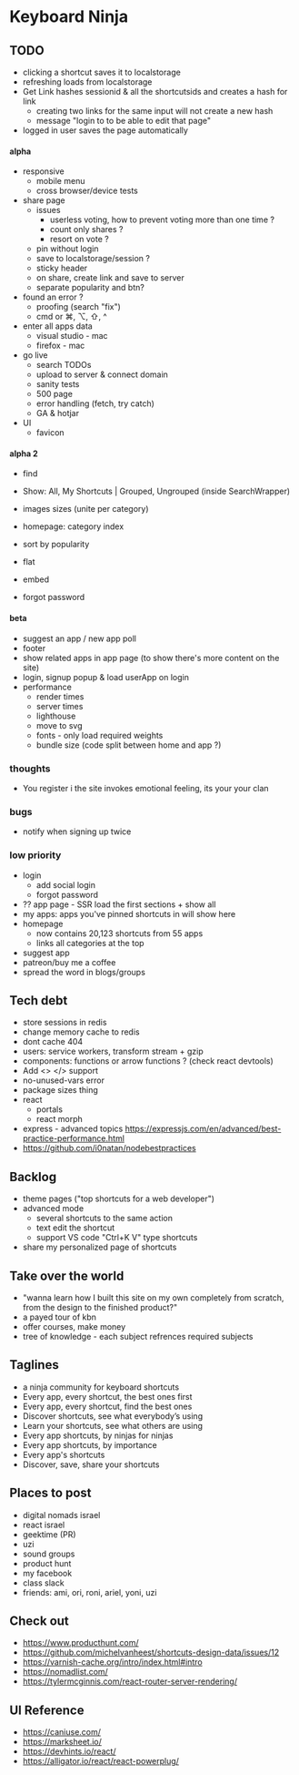 # Keyboard Ninja

## TODO

- clicking a shortcut saves it to localstorage
- refreshing loads from localstorage
- Get Link hashes sessionid & all the shortcutsids and creates a hash for link
  - creating two links for the same input will not create a new hash
  - message "login to to be able to edit that page"
- logged in user saves the page automatically

#### alpha

- responsive
  - mobile menu
  - cross browser/device tests
- share page
  - issues
    - userless voting, how to prevent voting more than one time ?
    - count only shares ?
    - resort on vote ?
  - pin without login
  - save to localstorage/session ?
  - sticky header
  - on share, create link and save to server
  - separate popularity and btn?
- found an error ?
  - proofing (search "fix")
  - cmd or ⌘, ⌥, ⇧, ^
- enter all apps data
  - visual studio - mac
  - firefox - mac
- go live
  - search TODOs
  - upload to server & connect domain
  - sanity tests
  - 500 page
  - error handling (fetch, try catch)
  - GA & hotjar
- UI
  - favicon  

#### alpha 2

- find
- Show: All, My Shortcuts | Grouped, Ungrouped (inside SearchWrapper)
- images sizes (unite per category)
- homepage: category index
- sort by popularity
- flat 
- embed

- forgot password

#### beta

- suggest an app / new app poll
- footer
- show related apps in app page (to show there's more content on the site)
- login, signup popup & load userApp on login
- performance
  - render times
  - server times
  - lighthouse
  - move to svg
  - fonts - only load required weights
  - bundle size (code split between home and app ?)

### thoughts

- You register i the site invokes emotional feeling, its your your clan

### bugs

- notify when signing up twice

### low priority

- login
  - add social login
  - forgot password
- ?? app page - SSR load the first sections + show all
- my apps: apps you've pinned shortcuts in will show here
- homepage
  - now contains 20,123 shortcuts from 55 apps
  - links all categories at the top
- suggest app
- patreon/buy me a coffee
- spread the word in blogs/groups

## Tech debt

- store sessions in redis
- change memory cache to redis
- dont cache 404
- users: service workers, transform stream + gzip
- components: functions or arrow functions ? (check react devtools)
- Add <> </> support
- no-unused-vars error
- package sizes thing
- react
  - portals
  - react morph
- express - advanced topics https://expressjs.com/en/advanced/best-practice-performance.html
- https://github.com/i0natan/nodebestpractices

## Backlog

- theme pages ("top shortcuts for a web developer")
- advanced mode
  - several shortcuts to the same action
  - text edit the shortcut
  - support VS code "Ctrl+K V" type shortcuts
- share my personalized page of shortcuts

## Take over the world

- "wanna learn how I built this site on my own completely from scratch, from the design to the finished product?"
- a payed tour of kbn
- offer courses, make money
- tree of knowledge - each subject refrences required subjects

## Taglines

- a ninja community for keyboard shortcuts
- Every app, every shortcut, the best ones first
- Every app, every shortcut, find the best ones
- Discover shortcuts, see what everybody’s using
- Learn your shortcuts, see what others are using
- Every app shortcuts, by ninjas for ninjas
- Every app shortcuts, by importance
- Every app's shortcuts
- Discover, save, share your shortcuts

## Places to post

- digital nomads israel
- react israel
- geektime (PR)
- uzi
- sound groups
- product hunt
- my facebook
- class slack
- friends: ami, ori, roni, ariel, yoni, uzi

## Check out

- https://www.producthunt.com/
- https://github.com/michelvanheest/shortcuts-design-data/issues/12
- https://varnish-cache.org/intro/index.html#intro
- https://nomadlist.com/
- https://tylermcginnis.com/react-router-server-rendering/

## UI Reference

- https://caniuse.com/
- https://marksheet.io/
- https://devhints.io/react/
- https://alligator.io/react/react-powerplug/
